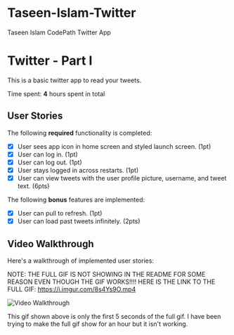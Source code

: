 # Taseen-Islam-Twitter
 Taseen Islam CodePath Twitter App

# Twitter - Part I

This is a basic twitter app to read your tweets.

Time spent: **4** hours spent in total

## User Stories

The following **required** functionality is completed:

- [x] User sees app icon in home screen and styled launch screen. (1pt)
- [x] User can log in. (1pt)
- [x] User can log out. (1pt)
- [x] User stays logged in across restarts. (1pt)
- [x] User can view tweets with the user profile picture, username, and tweet text. (6pts)

The following **bonus** features are implemented:

- [x] User can pull to refresh. (1pt)
- [x] User can load past tweets infinitely. (2pts)

## Video Walkthrough

Here's a walkthrough of implemented user stories:

NOTE: THE FULL GIF IS NOT SHOWING IN THE README FOR SOME REASON EVEN THOUGH THE GIF WORKS!!!!
HERE IS THE LINK TO THE FULL GIF: https://i.imgur.com/8s4Ys9O.mp4

<img src='https://i.imgur.com/8s4Ys9O.mp4' title='Video Walkthrough' width='' alt='Video Walkthrough' />

This gif shown above is only the first 5 seconds of the full gif. I have been trying to make the full gif show for an hour but it isn't working.